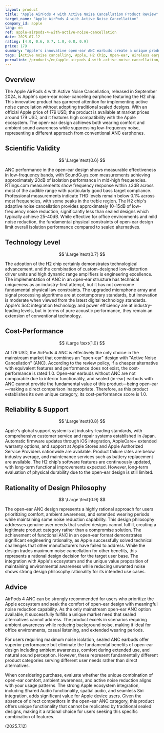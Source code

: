 ```yaml
---
layout: product
title: "Apple AirPods 4 with Active Noise Cancellation Product Review"
target_name: "Apple AirPods 4 with Active Noise Cancellation"
company_id: apple
lang: en
ref: apple-airpods-4-with-active-noise-cancellation
date: 2025-07-12
rating: [4.0, 0.6, 0.7, 1.0, 0.8, 0.9]
price: 179
summary: "Apple's innovative open-ear ANC earbuds create a unique product category, and due to this uniqueness, it achieves a high cost-performance rating."
tags: [Active noise cancelling, Apple, H2 Chip, Open-ear, Wireless earphones]
permalink: /products/en/apple-airpods-4-with-active-noise-cancellation/
---
```

## Overview

The Apple AirPods 4 with Active Noise Cancellation, released in September 2024, is Apple's open-ear noise-canceling earphone featuring the H2 chip. This innovative product has garnered attention for implementing active noise cancellation without adopting traditional sealed designs. With an official Apple price of 179 USD, the product is available at market prices around 179 USD, and it features high compatibility with the Apple ecosystem. The open-ear design achieves both wearing comfort and ambient sound awareness while suppressing low-frequency noise, representing a different approach from conventional ANC earphones.

## Scientific Validity

$$ \Large \text{0.6} $$

ANC performance in the open-ear design shows measurable effectiveness in low-frequency bands, with SoundGuys.com measurements achieving approximately 20dB of isolation performance in mid-high frequencies. RTings.com measurements show frequency response within ±3dB across most of the audible range with particularly good bass target compliance. Professional measurements indicate THD levels remain below 0.1% across most frequencies, with some peaks in the treble region. The H2 chip's adaptive noise cancellation provides approximately 10-15dB of low-frequency noise reduction, significantly less than sealed designs which typically achieve 25-40dB. While effective for office environments and mild noise reduction, the fundamental physical constraints of open-ear design limit overall isolation performance compared to sealed alternatives.

## Technology Level

$$ \Large \text{0.7} $$

The adoption of the H2 chip certainly demonstrates technological advancement, and the combination of custom-designed low-distortion driver units and high dynamic range amplifiers is engineering excellence. The implementation of ANC in an open-ear structure has technical uniqueness as an industry-first attempt, but it has not overcome fundamental physical law constraints. The upgraded microphone array and signal processing algorithms are at contemporary standards, but innovation is moderate when viewed from the latest digital technology standards. Apple's SoC integration technology and power efficiency are at industry-leading levels, but in terms of pure acoustic performance, they remain an extension of conventional technology.

## Cost-Performance

$$ \Large \text{1.0} $$

At 179 USD, the AirPods 4 ANC is effectively the only choice in the mainstream market that combines an "open-ear" design with "Active Noise Cancellation" (ANC). According to the review policy, if a cheaper alternative with equivalent features and performance does not exist, the cost-performance is rated 1.0. Open-ear earbuds without ANC are not comparable due to inferior functionality, and sealed (in-ear) earbuds with ANC cannot provide the fundamental value of this product—being open-ear—making a direct comparison inappropriate. Therefore, as this product establishes its own unique category, its cost-performance score is 1.0.

## Reliability & Support

$$ \Large \text{0.8} $$

Apple's global support system is at industry-leading standards, with comprehensive customer service and repair systems established in Japan. Automatic firmware updates through iOS integration, AppleCare+ extended warranty options, and support at Apple Stores and Apple Authorized Service Providers nationwide are available. Product failure rates are below industry average, and maintenance services such as battery replacement are available. The H2 chip's software features are continuously updated, with long-term functional improvements expected. However, long-term evaluation of physical durability due to the open-ear design is still limited.

## Rationality of Design Philosophy

$$ \Large \text{0.9} $$

The open-ear ANC design represents a highly rational approach for users prioritizing comfort, ambient awareness, and extended wearing periods while maintaining some noise reduction capability. This design philosophy addresses genuine user needs that sealed designs cannot fulfill, creating a legitimate product category rather than a compromise solution. The achievement of functional ANC in an open-ear format demonstrates significant engineering rationality, as Apple successfully solved technical challenges that other manufacturers have failed to address. While the design trades maximum noise cancellation for other benefits, this represents a rational design decision for the target user base. The integration with Apple's ecosystem and the unique value proposition of maintaining environmental awareness while reducing unwanted noise shows strong design philosophy rationality for its intended use cases.

## Advice

AirPods 4 ANC can be strongly recommended for users who prioritize the Apple ecosystem and seek the comfort of open-ear design with meaningful noise reduction capability. As the only mainstream open-ear ANC option available, it successfully fulfills a unique market need that sealed alternatives cannot address. The product excels in scenarios requiring ambient awareness while reducing background noise, making it ideal for office environments, casual listening, and extended wearing periods.

For users requiring maximum noise isolation, sealed ANC earbuds offer superior performance but eliminate the fundamental benefits of open-ear design including ambient awareness, comfort during extended use, and natural sound perception. However, these represent fundamentally different product categories serving different user needs rather than direct alternatives.

When considering purchase, evaluate whether the unique combination of open-ear comfort, ambient awareness, and active noise reduction aligns with your usage patterns. The strong Apple ecosystem integration, including Shared Audio functionality, spatial audio, and seamless Siri integration, adds significant value for Apple device users. Given the absence of direct competitors in the open-ear ANC category, this product offers unique functionality that cannot be replicated by traditional sealed designs, making it a rational choice for users seeking this specific combination of features.

(2025.7.12)